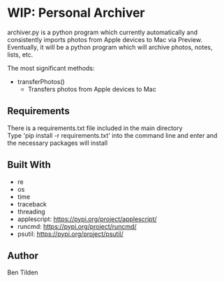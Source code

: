 # WIP: Personal Archiver

archiver.py is a python program which currently automatically and consistently imports photos from Apple devices to Mac via Preview.  
Eventually, it will be a python program which will archive photos, notes, lists, etc.

The most significant methods:
* transferPhotos()
	* Transfers photos from Apple devices to Mac

## Requirements

There is a requirements.txt file included in the main directory  
Type 'pip install -r requirements.txt' into the command line and enter and the necessary packages will install

## Built With

* re
* os
* time
* traceback
* threading
* applescript: https://pypi.org/project/applescript/
* runcmd: https://pypi.org/project/runcmd/
* psutil: https://pypi.org/project/psutil/

## Author

Ben Tilden
